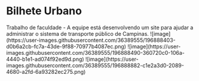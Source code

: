 <h1>Bilhete Urbano</h1>
Trabalho de faculdade - A equipe está desenvolvendo um site para ajudar a administrar o sistema de transporte público de Campinas.
![image](https://user-images.githubusercontent.com/36389555/196888403-d0b6a2cb-fc7a-43de-9f88-70977b4087ec.png)
![image](https://user-images.githubusercontent.com/36389555/196888490-360720c0-106a-4440-b1e1-ad074f92ed9d.png)
![image](https://user-images.githubusercontent.com/36389555/196888882-c1e2a3d0-2089-4680-a2fd-6a93282ec275.png)

